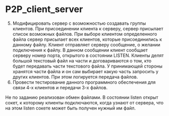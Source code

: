 # P2P_client_server
5.	Модифицировать сервер с возможностью создавать группы клиентов. При присоединении клиента к серверу, сервер присылает список возможных файлов. При выборе клиентом определенного файла сервер присылает всех клиентов, которые присоединились к данному файлу.  Клиент отправляет серверу сообщение, о желании подключения к файлу. В данном сообщении клиент сообщает серверу номер порта, открытого в состоянии LISTEN. Клиенты делят большой текстовый файл на части и договариваются о том, кто будет передавать части текстового файла. У принимающей стороны хранятся части файла и он сам выбирает какую часть запросить у других клиентов. При этом логируется передача файлов.
6.	Провести тестирование данного программного обеспечения для связи 4-х клиентов и передачи 3-х файлов.

Не по заданию реализован обмен файлами. В состоянии listen открыт сокет, к которому клиенты подключаются, когда узнают от сервера, что на этом listen сокете может быть получен нужный им файл.

